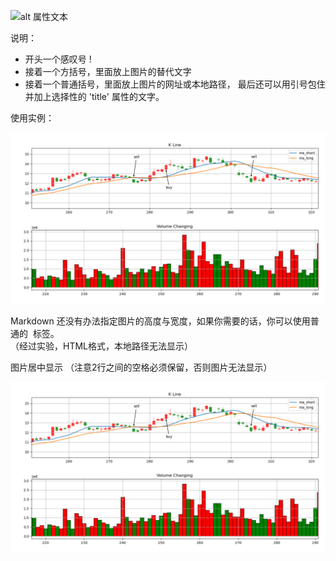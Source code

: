 ![alt 属性文本](图片地址 "可选标题")

说明：
* 开头一个感叹号 !
* 接着一个方括号，里面放上图片的替代文字
* 接着一个普通括号，里面放上图片的网址或本地路径，
  最后还可以用引号包住并加上选择性的 'title' 属性的文字。


使用实例：

![k线交易图例](./img/k线交易图例.png "k线交易图例")

Markdown 还没有办法指定图片的高度与宽度，如果你需要的话，你可以使用普通的 <img> 标签。   
（经过实验，HTML格式，本地路径无法显示）


图片居中显示 （注意2行之间的空格必须保留，否则图片无法显示）
<div style="text-align: center;">

![Picture](./img/k线交易图例.png)
</div>
